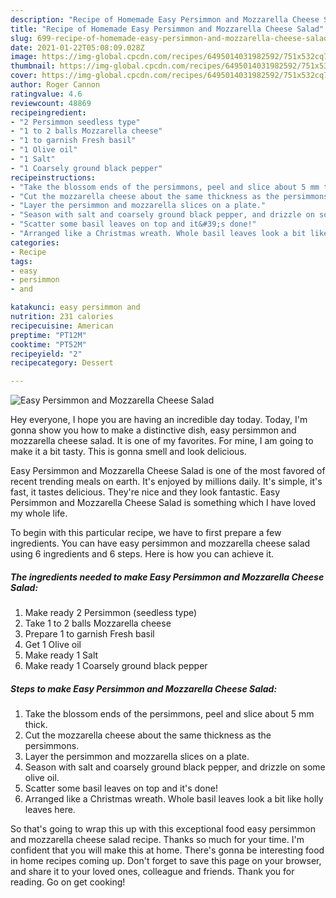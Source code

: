 ```yaml
---
description: "Recipe of Homemade Easy Persimmon and Mozzarella Cheese Salad"
title: "Recipe of Homemade Easy Persimmon and Mozzarella Cheese Salad"
slug: 699-recipe-of-homemade-easy-persimmon-and-mozzarella-cheese-salad
date: 2021-01-22T05:08:09.028Z
image: https://img-global.cpcdn.com/recipes/6495014031982592/751x532cq70/easy-persimmon-and-mozzarella-cheese-salad-recipe-main-photo.jpg
thumbnail: https://img-global.cpcdn.com/recipes/6495014031982592/751x532cq70/easy-persimmon-and-mozzarella-cheese-salad-recipe-main-photo.jpg
cover: https://img-global.cpcdn.com/recipes/6495014031982592/751x532cq70/easy-persimmon-and-mozzarella-cheese-salad-recipe-main-photo.jpg
author: Roger Cannon
ratingvalue: 4.6
reviewcount: 48869
recipeingredient:
- "2 Persimmon seedless type"
- "1 to 2 balls Mozzarella cheese"
- "1 to garnish Fresh basil"
- "1 Olive oil"
- "1 Salt"
- "1 Coarsely ground black pepper"
recipeinstructions:
- "Take the blossom ends of the persimmons, peel and slice about 5 mm thick."
- "Cut the mozzarella cheese about the same thickness as the persimmons."
- "Layer the persimmon and mozzarella slices on a plate."
- "Season with salt and coarsely ground black pepper, and drizzle on some olive oil."
- "Scatter some basil leaves on top and it&#39;s done!"
- "Arranged like a Christmas wreath. Whole basil leaves look a bit like holly leaves here."
categories:
- Recipe
tags:
- easy
- persimmon
- and

katakunci: easy persimmon and 
nutrition: 231 calories
recipecuisine: American
preptime: "PT12M"
cooktime: "PT52M"
recipeyield: "2"
recipecategory: Dessert

---
```



![Easy Persimmon and Mozzarella Cheese Salad](https://img-global.cpcdn.com/recipes/6495014031982592/751x532cq70/easy-persimmon-and-mozzarella-cheese-salad-recipe-main-photo.jpg)

Hey everyone, I hope you are having an incredible day today. Today, I'm gonna show you how to make a distinctive dish, easy persimmon and mozzarella cheese salad. It is one of my favorites. For mine, I am going to make it a bit tasty. This is gonna smell and look delicious.



Easy Persimmon and Mozzarella Cheese Salad is one of the most favored of recent trending meals on earth. It's enjoyed by millions daily. It's simple, it's fast, it tastes delicious. They're nice and they look fantastic. Easy Persimmon and Mozzarella Cheese Salad is something which I have loved my whole life.


To begin with this particular recipe, we have to first prepare a few ingredients. You can have easy persimmon and mozzarella cheese salad using 6 ingredients and 6 steps. Here is how you can achieve it.

<!--inarticleads1-->

##### The ingredients needed to make Easy Persimmon and Mozzarella Cheese Salad:

1. Make ready 2 Persimmon (seedless type)
1. Take 1 to 2 balls Mozzarella cheese
1. Prepare 1 to garnish Fresh basil
1. Get 1 Olive oil
1. Make ready 1 Salt
1. Make ready 1 Coarsely ground black pepper




<!--inarticleads2-->

##### Steps to make Easy Persimmon and Mozzarella Cheese Salad:

1. Take the blossom ends of the persimmons, peel and slice about 5 mm thick.
1. Cut the mozzarella cheese about the same thickness as the persimmons.
1. Layer the persimmon and mozzarella slices on a plate.
1. Season with salt and coarsely ground black pepper, and drizzle on some olive oil.
1. Scatter some basil leaves on top and it&#39;s done!
1. Arranged like a Christmas wreath. Whole basil leaves look a bit like holly leaves here.




So that's going to wrap this up with this exceptional food easy persimmon and mozzarella cheese salad recipe. Thanks so much for your time. I'm confident that you will make this at home. There's gonna be interesting food in home recipes coming up. Don't forget to save this page on your browser, and share it to your loved ones, colleague and friends. Thank you for reading. Go on get cooking!
